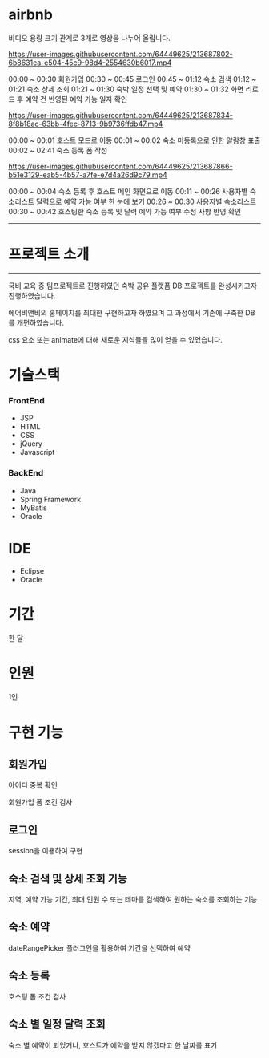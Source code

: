 # airbnb
비디오 용량 크기 관계로 3개로 영상을 나누어 올립니다.

https://user-images.githubusercontent.com/64449625/213687802-6b8631ea-e504-45c9-98d4-2554630b6017.mp4

00:00 ~ 00:30 회원가입
00:30 ~ 00:45 로그인
00:45 ~ 01:12 숙소 검색
01:12 ~ 01:21 숙소 상세 조회
01:21 ~ 01:30 숙박 일정 선택 및 예약
01:30 ~ 01:32 화면 리로드 후 예약 건 반영된 예약 가능 일자 확인

https://user-images.githubusercontent.com/64449625/213687834-8f8b18ac-63bb-4fec-8713-9b9736ffdb47.mp4

00:00 ~ 00:01 호스트 모드로 이동
00:01 ~ 00:02 숙소 미등록으로 인한 알람창 표출
00:02 ~ 02:41 숙소 등록 폼 작성

https://user-images.githubusercontent.com/64449625/213687866-b51e3129-eab5-4b57-a7fe-e7d4a26d9c79.mp4

00:00 ~ 00:04 숙소 등록 후 호스트 메인 화면으로 이동
00:11 ~ 00:26 사용자별 숙소리스트 달력으로 예약 가능 여부 한 눈에 보기
00:26 ~ 00:30 사용자별 숙소리스트
00:30 ~ 00:42 호스팅한 숙소 등록 및 달력 예약 가능 여부 수정 사항 반영 확인

---

# 프로젝트 소개


---

국비 교육 중 팀프로젝트로 진행하였던 숙박 공유 플랫폼 DB 프로젝트를 완성시키고자 진행하였습니다. 

에어비앤비의 홈페이지를 최대한 구현하고자 하였으며 그 과정에서 기존에 구축한 DB를 개편하였습니다.

css 요소 또는 animate에 대해 새로운 지식들을 많이 얻을 수 있었습니다.


# 기술스택


### FrontEnd

- JSP
- HTML
- CSS
- jQuery
- Javascript

### BackEnd

- Java
- Spring Framework
- MyBatis
- Oracle

# IDE


- Eclipse
- Oracle

# 기간

한 달

# 인원


1인

# 구현 기능


## 회원가입

아이디 중복 확인

회원가입 폼 조건 검사

## 로그인

session을 이용하여 구현

## 숙소 검색 및 상세 조회 기능

지역, 예약 가능 기간, 최대 인원 수 또는 테마를 검색하여 원하는 숙소를 조회하는 기능

## 숙소 예약

dateRangePicker 플러그인을 활용하여 기간을 선택하여 예약

## 숙소 등록

호스팅 폼 조건 검사

## 숙소 별 일정 달력 조회

숙소 별 예약이 되었거나, 호스트가 예약을 받지 않겠다고 한 날짜를 표기
